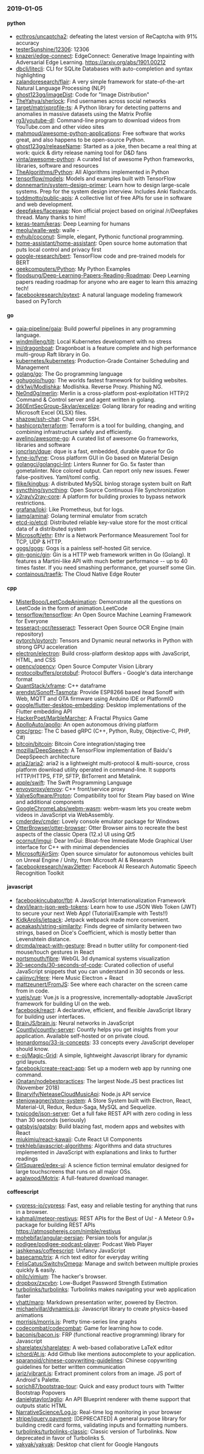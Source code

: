 ### 2019-01-05

#### python
* [ecthros/uncaptcha2](https://github.com/ecthros/uncaptcha2): defeating the latest version of ReCaptcha with 91% accuracy
* [testerSunshine/12306](https://github.com/testerSunshine/12306): 12306
* [knazeri/edge-connect](https://github.com/knazeri/edge-connect): EdgeConnect: Generative Image Inpainting with Adversarial Edge Learning. https://arxiv.org/abs/1901.00212
* [dbcli/litecli](https://github.com/dbcli/litecli): CLI for SQLite Databases with auto-completion and syntax highlighting
* [zalandoresearch/flair](https://github.com/zalandoresearch/flair): A very simple framework for state-of-the-art Natural Language Processing (NLP)
* [ghost123gg/imageDist](https://github.com/ghost123gg/imageDist): Code for "Image Distribution"
* [TheYahya/sherlock](https://github.com/TheYahya/sherlock):  Find usernames across social networks
* [target/matrixprofile-ts](https://github.com/target/matrixprofile-ts): A Python library for detecting patterns and anomalies in massive datasets using the Matrix Profile
* [rg3/youtube-dl](https://github.com/rg3/youtube-dl): Command-line program to download videos from YouTube.com and other video sites
* [mahmoud/awesome-python-applications](https://github.com/mahmoud/awesome-python-applications):  Free software that works great, and also happens to be open-source Python.
* [ghost123gg/releaseName](https://github.com/ghost123gg/releaseName): Started as a joke, then became a real thing at work: quick & dirty release naming tool for D&D fans
* [vinta/awesome-python](https://github.com/vinta/awesome-python): A curated list of awesome Python frameworks, libraries, software and resources
* [TheAlgorithms/Python](https://github.com/TheAlgorithms/Python): All Algorithms implemented in Python
* [tensorflow/models](https://github.com/tensorflow/models): Models and examples built with TensorFlow
* [donnemartin/system-design-primer](https://github.com/donnemartin/system-design-primer): Learn how to design large-scale systems. Prep for the system design interview. Includes Anki flashcards.
* [toddmotto/public-apis](https://github.com/toddmotto/public-apis): A collective list of free APIs for use in software and web development.
* [deepfakes/faceswap](https://github.com/deepfakes/faceswap): Non official project based on original /r/Deepfakes thread. Many thanks to him!
* [keras-team/keras](https://github.com/keras-team/keras): Deep Learning for humans
* [meolu/walle-web](https://github.com/meolu/walle-web): walle -  
* [evhub/coconut](https://github.com/evhub/coconut): Simple, elegant, Pythonic functional programming.
* [home-assistant/home-assistant](https://github.com/home-assistant/home-assistant):  Open source home automation that puts local control and privacy first
* [google-research/bert](https://github.com/google-research/bert): TensorFlow code and pre-trained models for BERT
* [geekcomputers/Python](https://github.com/geekcomputers/Python): My Python Examples
* [floodsung/Deep-Learning-Papers-Reading-Roadmap](https://github.com/floodsung/Deep-Learning-Papers-Reading-Roadmap): Deep Learning papers reading roadmap for anyone who are eager to learn this amazing tech!
* [facebookresearch/pytext](https://github.com/facebookresearch/pytext): A natural language modeling framework based on PyTorch

#### go
* [gaia-pipeline/gaia](https://github.com/gaia-pipeline/gaia): Build powerful pipelines in any programming language.
* [windmilleng/tilt](https://github.com/windmilleng/tilt): Local Kubernetes development with no stress
* [lni/dragonboat](https://github.com/lni/dragonboat): Dragonboat is a feature complete and high performance multi-group Raft library in Go.
* [kubernetes/kubernetes](https://github.com/kubernetes/kubernetes): Production-Grade Container Scheduling and Management
* [golang/go](https://github.com/golang/go): The Go programming language
* [gohugoio/hugo](https://github.com/gohugoio/hugo): The worlds fastest framework for building websites.
* [drk1wi/Modlishka](https://github.com/drk1wi/Modlishka): Modlishka. Reverse Proxy. Phishing NG.
* [Ne0nd0g/merlin](https://github.com/Ne0nd0g/merlin): Merlin is a cross-platform post-exploitation HTTP/2 Command & Control server and agent written in golang.
* [360EntSecGroup-Skylar/excelize](https://github.com/360EntSecGroup-Skylar/excelize): Golang library for reading and writing Microsoft Excel (XLSX) files.
* [shazow/ssh-chat](https://github.com/shazow/ssh-chat): Chat over SSH.
* [hashicorp/terraform](https://github.com/hashicorp/terraform): Terraform is a tool for building, changing, and combining infrastructure safely and efficiently.
* [avelino/awesome-go](https://github.com/avelino/awesome-go): A curated list of awesome Go frameworks, libraries and software
* [joncrlsn/dque](https://github.com/joncrlsn/dque): dque is a fast, embedded, durable queue for Go
* [fyne-io/fyne](https://github.com/fyne-io/fyne): Cross platform GUI in Go based on Material Design
* [golangci/golangci-lint](https://github.com/golangci/golangci-lint): Linters Runner for Go. 5x faster than gometalinter. Nice colored output. Can report only new issues. Fewer false-positives. Yaml/toml config.
* [flike/kingbus](https://github.com/flike/kingbus): A distributed MySQL binlog storage system built on Raft
* [syncthing/syncthing](https://github.com/syncthing/syncthing): Open Source Continuous File Synchronization
* [v2ray/v2ray-core](https://github.com/v2ray/v2ray-core): A platform for building proxies to bypass network restrictions.
* [grafana/loki](https://github.com/grafana/loki): Like Prometheus, but for logs.
* [liamg/aminal](https://github.com/liamg/aminal): Golang terminal emulator from scratch
* [etcd-io/etcd](https://github.com/etcd-io/etcd): Distributed reliable key-value store for the most critical data of a distributed system
* [Microsoft/ethr](https://github.com/Microsoft/ethr): Ethr is a Network Performance Measurement Tool for TCP, UDP & HTTP.
* [gogs/gogs](https://github.com/gogs/gogs): Gogs is a painless self-hosted Git service.
* [gin-gonic/gin](https://github.com/gin-gonic/gin): Gin is a HTTP web framework written in Go (Golang). It features a Martini-like API with much better performance -- up to 40 times faster. If you need smashing performance, get yourself some Gin.
* [containous/traefik](https://github.com/containous/traefik): The Cloud Native Edge Router

#### cpp
* [MisterBooo/LeetCodeAnimation](https://github.com/MisterBooo/LeetCodeAnimation): Demonstrate all the questions on LeetCode in the form of animation.LeetCode
* [tensorflow/tensorflow](https://github.com/tensorflow/tensorflow): An Open Source Machine Learning Framework for Everyone
* [tesseract-ocr/tesseract](https://github.com/tesseract-ocr/tesseract): Tesseract Open Source OCR Engine (main repository)
* [pytorch/pytorch](https://github.com/pytorch/pytorch): Tensors and Dynamic neural networks in Python with strong GPU acceleration
* [electron/electron](https://github.com/electron/electron): Build cross-platform desktop apps with JavaScript, HTML, and CSS
* [opencv/opencv](https://github.com/opencv/opencv): Open Source Computer Vision Library
* [protocolbuffers/protobuf](https://github.com/protocolbuffers/protobuf): Protocol Buffers - Google's data interchange format
* [QuantStack/xframe](https://github.com/QuantStack/xframe): C++ dataframe
* [arendst/Sonoff-Tasmota](https://github.com/arendst/Sonoff-Tasmota): Provide ESP8266 based itead Sonoff with Web, MQTT and OTA firmware using Arduino IDE or PlatformIO
* [google/flutter-desktop-embedding](https://github.com/google/flutter-desktop-embedding): Desktop implementations of the Flutter embedding API
* [HackerPoet/MarbleMarcher](https://github.com/HackerPoet/MarbleMarcher): A Fractal Physics Game
* [ApolloAuto/apollo](https://github.com/ApolloAuto/apollo): An open autonomous driving platform
* [grpc/grpc](https://github.com/grpc/grpc): The C based gRPC (C++, Python, Ruby, Objective-C, PHP, C#)
* [bitcoin/bitcoin](https://github.com/bitcoin/bitcoin): Bitcoin Core integration/staging tree
* [mozilla/DeepSpeech](https://github.com/mozilla/DeepSpeech): A TensorFlow implementation of Baidu's DeepSpeech architecture
* [aria2/aria2](https://github.com/aria2/aria2): aria2 is a lightweight multi-protocol & multi-source, cross platform download utility operated in command-line. It supports HTTP/HTTPS, FTP, SFTP, BitTorrent and Metalink.
* [apple/swift](https://github.com/apple/swift): The Swift Programming Language
* [envoyproxy/envoy](https://github.com/envoyproxy/envoy): C++ front/service proxy
* [ValveSoftware/Proton](https://github.com/ValveSoftware/Proton): Compatibility tool for Steam Play based on Wine and additional components
* [GoogleChromeLabs/webm-wasm](https://github.com/GoogleChromeLabs/webm-wasm): webm-wasm lets you create webm videos in JavaScript via WebAssembly.
* [cmderdev/cmder](https://github.com/cmderdev/cmder): Lovely console emulator package for Windows
* [OtterBrowser/otter-browser](https://github.com/OtterBrowser/otter-browser): Otter Browser aims to recreate the best aspects of the classic Opera (12.x) UI using Qt5
* [ocornut/imgui](https://github.com/ocornut/imgui): Dear ImGui: Bloat-free Immediate Mode Graphical User interface for C++ with minimal dependencies
* [Microsoft/AirSim](https://github.com/Microsoft/AirSim): Open source simulator for autonomous vehicles built on Unreal Engine / Unity, from Microsoft AI & Research
* [facebookresearch/wav2letter](https://github.com/facebookresearch/wav2letter): Facebook AI Research Automatic Speech Recognition Toolkit

#### javascript
* [facebookincubator/fbt](https://github.com/facebookincubator/fbt): A JavaScript Internationalization Framework
* [dwyl/learn-json-web-tokens](https://github.com/dwyl/learn-json-web-tokens):  Learn how to use JSON Web Token (JWT) to secure your next Web App! (Tutorial/Example with Tests!!)
* [KidkArolis/jetpack](https://github.com/KidkArolis/jetpack):  Jetpack  webpack made more convenient.
* [aceakash/string-similarity](https://github.com/aceakash/string-similarity): Finds degree of similarity between two strings, based on Dice's Coefficient, which is mostly better than Levenshtein distance.
* [drcmda/react-with-gesture](https://github.com/drcmda/react-with-gesture): Bread n butter utility for component-tied mouse/touch gestures in React
* [portsmouth/fibre](https://github.com/portsmouth/fibre): WebGL 3d dynamical systems visualization
* [30-seconds/30-seconds-of-code](https://github.com/30-seconds/30-seconds-of-code): Curated collection of useful JavaScript snippets that you can understand in 30 seconds or less.
* [caijinyc/Here](https://github.com/caijinyc/Here): Here Music   Electron + React 
* [mattzeunert/FromJS](https://github.com/mattzeunert/FromJS): See where each character on the screen came from in code.
* [vuejs/vue](https://github.com/vuejs/vue):  Vue.js is a progressive, incrementally-adoptable JavaScript framework for building UI on the web.
* [facebook/react](https://github.com/facebook/react): A declarative, efficient, and flexible JavaScript library for building user interfaces.
* [BrainJS/brain.js](https://github.com/BrainJS/brain.js):  Neural networks in JavaScript
* [Countly/countly-server](https://github.com/Countly/countly-server): Countly helps you get insights from your application. Available self-hosted or on private cloud.
* [leonardomso/33-js-concepts](https://github.com/leonardomso/33-js-concepts):  33 concepts every JavaScript developer should know.
* [e-oj/Magic-Grid](https://github.com/e-oj/Magic-Grid): A simple, lightweight Javascript library for dynamic grid layouts.
* [facebook/create-react-app](https://github.com/facebook/create-react-app): Set up a modern web app by running one command.
* [i0natan/nodebestpractices](https://github.com/i0natan/nodebestpractices): The largest Node.JS best practices list (November 2018)
* [Binaryify/NeteaseCloudMusicApi](https://github.com/Binaryify/NeteaseCloudMusicApi):  Node.js API service
* [steniowagner/store-system](https://github.com/steniowagner/store-system): A Store System built with Electron, React, Material-UI, Redux, Redux-Saga, MySQL and Sequelize.
* [typicode/json-server](https://github.com/typicode/json-server): Get a full fake REST API with zero coding in less than 30 seconds (seriously)
* [gatsbyjs/gatsby](https://github.com/gatsbyjs/gatsby): Build blazing fast, modern apps and websites with React
* [miukimiu/react-kawaii](https://github.com/miukimiu/react-kawaii): Cute React UI Components
* [trekhleb/javascript-algorithms](https://github.com/trekhleb/javascript-algorithms):  Algorithms and data structures implemented in JavaScript with explanations and links to further readings
* [GitSquared/edex-ui](https://github.com/GitSquared/edex-ui): A science fiction terminal emulator designed for large touchscreens that runs on all major OSs.
* [agalwood/Motrix](https://github.com/agalwood/Motrix): A full-featured download manager.

#### coffeescript
* [cypress-io/cypress](https://github.com/cypress-io/cypress): Fast, easy and reliable testing for anything that runs in a browser.
* [kahmali/meteor-restivus](https://github.com/kahmali/meteor-restivus): REST APIs for the Best of Us! - A Meteor 0.9+ package for building REST APIs https://atmospherejs.com/nimble/restivus
* [mohebifar/angular-persian](https://github.com/mohebifar/angular-persian):  Persian tools for angular.js
* [podigee/podigee-podcast-player](https://github.com/podigee/podigee-podcast-player): Podcast Web Player
* [jashkenas/coffeescript](https://github.com/jashkenas/coffeescript): Unfancy JavaScript
* [basecamp/trix](https://github.com/basecamp/trix): A rich text editor for everyday writing
* [FelisCatus/SwitchyOmega](https://github.com/FelisCatus/SwitchyOmega): Manage and switch between multiple proxies quickly & easily.
* [philc/vimium](https://github.com/philc/vimium): The hacker's browser.
* [dropbox/zxcvbn](https://github.com/dropbox/zxcvbn): Low-Budget Password Strength Estimation
* [turbolinks/turbolinks](https://github.com/turbolinks/turbolinks): Turbolinks makes navigating your web application faster
* [yhatt/marp](https://github.com/yhatt/marp): Markdown presentation writer, powered by Electron.
* [michaelvillar/dynamics.js](https://github.com/michaelvillar/dynamics.js): Javascript library to create physics-based animations
* [morrisjs/morris.js](https://github.com/morrisjs/morris.js): Pretty time-series line graphs
* [codecombat/codecombat](https://github.com/codecombat/codecombat): Game for learning how to code.
* [baconjs/bacon.js](https://github.com/baconjs/bacon.js): FRP (functional reactive programming) library for Javascript
* [sharelatex/sharelatex](https://github.com/sharelatex/sharelatex): A web-based collaborative LaTeX editor
* [ichord/At.js](https://github.com/ichord/At.js): Add Github like mentions autocomplete to your application.
* [sparanoid/chinese-copywriting-guidelines](https://github.com/sparanoid/chinese-copywriting-guidelines): Chinese copywriting guidelines for better written communication
* [jariz/vibrant.js](https://github.com/jariz/vibrant.js): Extract prominent colors from an image. JS port of Android's Palette.
* [sorich87/bootstrap-tour](https://github.com/sorich87/bootstrap-tour): Quick and easy product tours with Twitter Bootstrap Popovers
* [danielgtaylor/aglio](https://github.com/danielgtaylor/aglio): An API Blueprint renderer with theme support that outputs static HTML
* [NarrativeScience/Log.io](https://github.com/NarrativeScience/Log.io): Real-time log monitoring in your browser
* [stripe/jquery.payment](https://github.com/stripe/jquery.payment): [DEPRECATED] A general purpose library for building credit card forms, validating inputs and formatting numbers.
* [turbolinks/turbolinks-classic](https://github.com/turbolinks/turbolinks-classic): Classic version of Turbolinks. Now deprecated in favor of Turbolinks 5.
* [yakyak/yakyak](https://github.com/yakyak/yakyak): Desktop chat client for Google Hangouts
